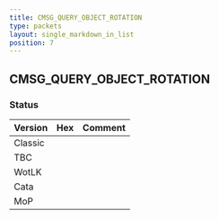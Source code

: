 ```yaml
---
title: CMSG_QUERY_OBJECT_ROTATION
type: packets
layout: single_markdown_in_list
position: 7
---
```


## CMSG_QUERY_OBJECT_ROTATION

### Status

Version | Hex | Comment
---------- | ---------- | ---------- 
Classic |  |  
TBC |  |  
WotLK |  |  
Cata |  |  
MoP |  |  